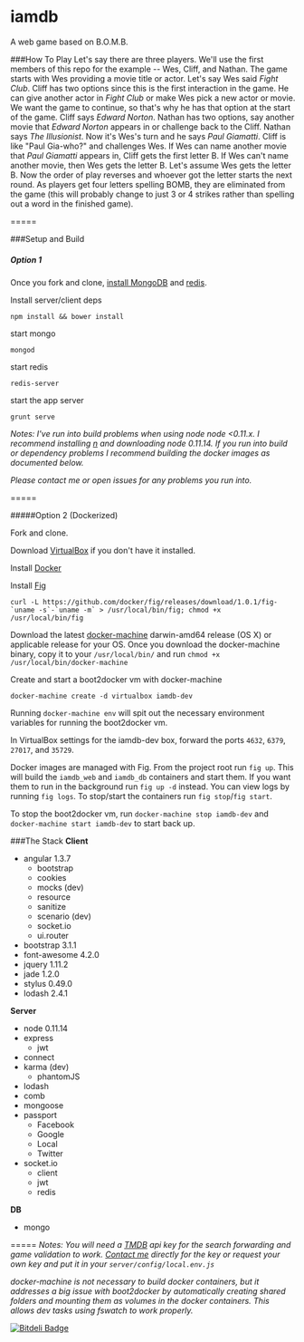 iamdb
=====
A web game based on B.O.M.B.

###How To Play
Let's say there are three players.  We'll use the first members of this repo for the example -- Wes, Cliff, and Nathan.
The game starts with Wes providing a movie title or actor.  Let's say Wes said *Fight Club*.  Cliff has two options since this is the first interaction in the game.  He can give another actor in *Fight Club* or make Wes pick a new actor or movie.  We want the game to continue, so that's why he has that option at the start of the game.  Cliff says *Edward Norton*.  Nathan has two options, say another movie that *Edward Norton* appears in or challenge back to the Cliff.  Nathan says *The Illusionist*.  Now it's Wes's turn and he says *Paul Giamatti*.  Cliff is like "Paul Gia-who?" and challenges Wes.  If Wes can name another movie that *Paul Giamatti* appears in, Cliff gets the first letter B.  If Wes can't name another movie, then Wes gets the letter B.  Let's assume Wes gets the letter B.  Now the order of play reverses and whoever got the letter starts the next round.  As players get four letters spelling BOMB, they are eliminated from the game (this will probably change to just 3 or 4 strikes rather than spelling out a word in the finished game).

=====

###Setup and Build
##### Option 1

Once you fork and clone, [install MongoDB](http://docs.mongodb.org/manual/tutorial/install-mongodb-on-os-x/) and [redis](http://redis.io/topics/quickstart).

Install server/client deps
```
npm install && bower install
```
start mongo
```
mongod
```
start redis
```
redis-server
```
start the app server
```
grunt serve
```
_Notes:_
_I've run into build problems when using node node <0.11.x.  I recommend installing [n](https://github.com/tj/n) and downloading node 0.11.14.  If you run into build or dependency problems I recommend building the docker images as documented below._

_Please contact me or open issues for any problems you run into._

=====

#####Option 2 (Dockerized)

Fork and clone.

Download [VirtualBox](https://www.virtualbox.org/wiki/Downloads) if you don't have it installed.

Install [Docker](https://docs.docker.com/installation/mac/)

Install [Fig](http://www.fig.sh/install.html)
```
curl -L https://github.com/docker/fig/releases/download/1.0.1/fig-`uname -s`-`uname -m` > /usr/local/bin/fig; chmod +x /usr/local/bin/fig
```

Download the latest [docker-machine](https://github.com/docker/machine/releases) darwin-amd64 release (OS X) or applicable release for your OS.
Once you download the docker-machine binary, copy it to your `/usr/local/bin/` and run
```chmod +x /usr/local/bin/docker-machine```

Create and start a boot2docker vm with docker-machine
```
docker-machine create -d virtualbox iamdb-dev
```

Running `docker-machine env` will spit out the necessary environment variables for running the boot2docker vm.

In VirtualBox settings for the iamdb-dev box, forward the ports `4632`, `6379`, `27017`, and `35729`.

Docker images are managed with Fig. From the project root run `fig up`. This will build the `iamdb_web` and `iamdb_db` containers and start them.  If you want them to run in the background run `fig up -d` instead. You can view logs by running `fig logs`.  To stop/start the containers run `fig stop`/`fig start`.

To stop the boot2docker vm, run `docker-machine stop iamdb-dev` and `docker-machine start iamdb-dev` to start back up.

###The Stack
**Client**
- angular 1.3.7
    - bootstrap
    - cookies
    - mocks (dev)
    - resource
    - sanitize
    - scenario (dev)
    - socket.io
    - ui.router
- bootstrap 3.1.1
- font-awesome 4.2.0
- jquery 1.11.2
- jade 1.2.0
- stylus 0.49.0
- lodash 2.4.1

**Server**
- node 0.11.14
- express
    - jwt
- connect
- karma (dev)
    - phantomJS
- lodash
- comb
- mongoose
- passport
    - Facebook
    - Google
    - Local
    - Twitter
- socket.io
  - client
  - jwt
  - redis

**DB**
- mongo

=====
_Notes:_
_You will need a [TMDB](https://www.themoviedb.org/documentation/api) api key for the search forwarding and game validation to work.  [Contact me](https://github.com/wescravens) directly for the key or request your own key and put it in your `server/config/local.env.js`_

_docker-machine is not necessary to build docker containers, but it addresses a big issue with boot2docker by automatically creating shared folders and mounting them as volumes in the docker containers. This allows dev tasks using fswatch to work properly._


[![Bitdeli Badge](https://d2weczhvl823v0.cloudfront.net/wescravens/iamdb/trend.png)](https://bitdeli.com/free "Bitdeli Badge")

